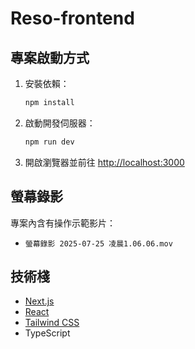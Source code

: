 # Reso-frontend
## 專案啟動方式

1. 安裝依賴：
   ```bash
   npm install
   ```
2. 啟動開發伺服器：
   ```bash
   npm run dev
   ```
3. 開啟瀏覽器並前往 [http://localhost:3000](http://localhost:3000)

## 螢幕錄影

專案內含有操作示範影片：

- `螢幕錄影 2025-07-25 凌晨1.06.06.mov`

## 技術棧

- [Next.js](https://nextjs.org/)
- [React](https://react.dev/)
- [Tailwind CSS](https://tailwindcss.com/)
- TypeScript 